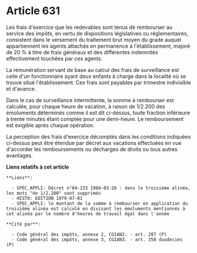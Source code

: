 # Article 631

Les frais d'exercice que les redevables sont tenus de rembourser au service des impôts, en vertu de dispositions législatives
ou réglementaires, consistent dans le versement du traitement brut moyen du grade auquel appartiennent les agents attachés en
permanence à l'établissement, majoré de 20 % à titre de frais généraux et des différentes indemnités effectivement touchées
par ces agents.

La rémunération servant de base au calcul des frais de surveillance est celle d'un fonctionnaire ayant deux enfants à charge
dans la localité où se trouve situé l'établissement. Ces frais sont payables par trimestre indivisible et d'avance.

Dans le cas de surveillance intermittente, la somme à rembourser est calculée, pour chaque heure de vacation, à raison de
1/2.200 des émoluments déterminés comme il est dit ci-dessus, toute fraction inférieure à trente minutes étant comptée pour
une demi-heure. Le remboursement est exigible après chaque opération.

La perception des frais d'exercice décomptés dans les conditions indiquées ci-dessus peut être étendue par décret aux
vacations effectuées en vue d'accorder les remboursements ou décharges de droits ou tous autres avantages.

**Liens relatifs à cet article**

	**Liens**:

	  - SPEC_APPLI: Décret n°84-233 1984-03-26 : dans le troisième alinéa, les mots "de 1/2.200" sont supprimés
	  - HISTO: EDITION 1979-07-01
	  - SPEC_APPLI: le montant de la somme à rembourser en application du troisième alinéa est calculé en divisant les émoluments mentionnés à cet alinéa par le nombre d'heures de travail égal dans l'année

	**Cité par**:

	  - Code général des impôts, annexe 2, CGIAN2. - art. 287 (P)
	  - Code général des impôts, annexe 3, CGIAN3. - art. 350 duodecies (P)
